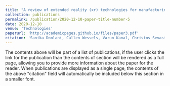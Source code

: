 ```yaml
---
title: "A review of extended reality (xr) technologies for manufacturing training"
collection: publications
permalink: /publication/2020-12-10-paper-title-number-5
date: 2020-12-10
venue: 'Technologies'
paperurl: 'http://academicpages.github.io/files/paper3.pdf'
citation: 'Sanika Doolani, Callen Wessels, Varun Kanal, Christos Sevastopoulos, Ashish Jaiswal, Harish Ram Nambiappan, and Fillia Makedon. "A review of extended reality (xr) technologies for manufacturing training." Technologies 8, no. 4 (2020): 77.'
---
```


The contents above will be part of a list of publications, if the user clicks the link for the publication than the contents of section will be rendered as a full page, allowing you to provide more information about the paper for the reader. When publications are displayed as a single page, the contents of the above "citation" field will automatically be included below this section in a smaller font.
